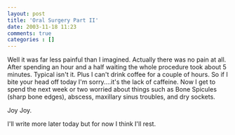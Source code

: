 ```yaml
---
layout: post
title: 'Oral Surgery Part II'
date: 2003-11-18 11:23
comments: true
categories : []
---  
```


Well it was far less painful than I imagined. Actually there was no pain at
all. After spending an hour and a half waiting the whole procedure took about 5
minutes. Typical isn't it. Plus I can't drink coffee for a couple of hours. So
if I bite your head off today I'm sorry....it's the lack of caffeine. Now I get
to spend the next week or two worried about things such as Bone Spicules (sharp
bone edges), abscess, maxillary sinus troubles, and dry sockets.

Joy Joy.

I'll write more later today but for now I think I'll rest.

